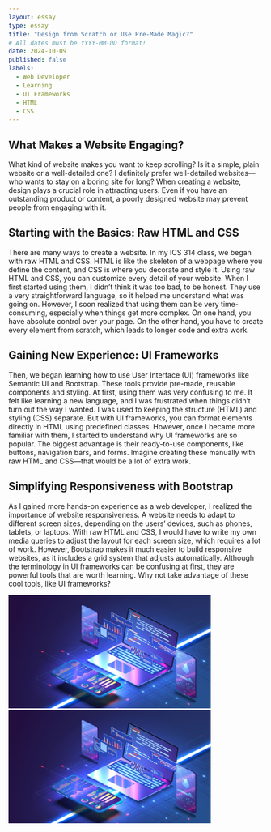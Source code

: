```yaml
---
layout: essay
type: essay
title: "Design from Scratch or Use Pre-Made Magic?"
# All dates must be YYYY-MM-DD format!
date: 2024-10-09
published: false
labels:
  - Web Developer
  - Learning
  - UI Frameworks
  - HTML
  - CSS
---
```


## What Makes a Website Engaging?
What kind of website makes you want to keep scrolling? Is it a simple, plain website or a well-detailed one? I definitely prefer well-detailed websites—who wants to stay on a boring site for long? When creating a website, design plays a crucial role in attracting users. Even if you have an outstanding product or content, a poorly designed website may prevent people from engaging with it.

## Starting with the Basics: Raw HTML and CSS
There are many ways to create a website. In my ICS 314 class, we began with raw HTML and CSS. HTML is like the skeleton of a webpage where you define the content, and CSS is where you decorate and style it. Using raw HTML and CSS, you can customize every detail of your website. When I first started using them, I didn’t think it was too bad, to be honest. They use a very straightforward language, so it helped me understand what was going on. However, I soon realized that using them can be very time-consuming, especially when things get more complex. On one hand, you have absolute control over your page. On the other hand, you have to create every element from scratch, which leads to longer code and extra work.

## Gaining New Experience: UI Frameworks 
Then, we began learning how to use User Interface (UI) frameworks like Semantic UI and Bootstrap. These tools provide pre-made, reusable components and styling. At first, using them was very confusing to me. It felt like learning a new language, and I was frustrated when things didn’t turn out the way I wanted. I was used to keeping the structure (HTML) and styling (CSS) separate. But with UI frameworks, you can format elements directly in HTML using predefined classes. However, once I became more familiar with them, I started to understand why UI frameworks are so popular. The biggest advantage is their ready-to-use components, like buttons, navigation bars, and forms. Imagine creating these manually with raw HTML and CSS—that would be a lot of extra work.

## Simplifying Responsiveness with Bootstrap
As I gained more hands-on experience as a web developer, I realized the importance of website responsiveness. A website needs to adapt to different screen sizes, depending on the users’ devices, such as phones, tablets, or laptops. With raw HTML and CSS, I would have to write my own media queries to adjust the layout for each screen size, which requires a lot of work. However, Bootstrap makes it much easier to build responsive websites, as it includes a grid system that adjusts automatically. Although the terminology in UI frameworks can be confusing at first, they are powerful tools that are worth learning. Why not take advantage of these cool tools, like UI frameworks?

<img width="400px" class="rounded float-start pe-4" src="../img/webdevelopment.jpg">
<img width="400px" class="rounded float-start pe-4" src="../img/webdevelopment.jpg">
